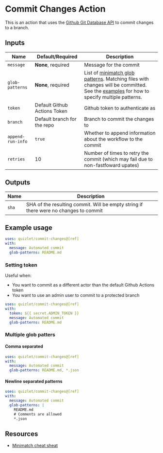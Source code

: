 # Commit Changes Action

This is an action that uses the [Github Git Database API][1] to commit changes to a branch.

## Inputs

| Name              | Default/Required             | Description                                                                                                                                                   |
| ----------------- | ---------------------------- | ------------------------------------------------------------------------------------------------------------------------------------------------------------- |
| `message`         | **None**, required           | Message for the commit                                                                                                                                        |
| `glob-patterns`   | **None**, required           | List of [minimatch glob patterns][2]. Matching files with changes will be committed. See the [examples](#example-usage) for how to specify multiple patterns. |
| `token`           | Default Github Actions Token | Github token to authenticate as                                                                                                                               |
| `branch`          | Default branch for the repo  | Branch to commit the changes to                                                                                                                               |
| `append-run-info` | `true`                       | Whether to append information about the workflow to the commit                                                                                                |
| `retries`         | 10                           | Number of times to retry the commit (which may fail due to non-fastfoward upates)                                                                             |

## Outputs

| Name  | Description                                                                          |
| ----- | ------------------------------------------------------------------------------------ |
| `sha` | SHA of the resulting commit. Will be empty string if there were no changes to commit |

## Example usage

```yaml
uses: quizlet/commit-changes@[ref]
with:
  message: Automated commit
  glob-patterns: README.md
```

### Setting token

Useful when:

- You want to commit as a different actor than the default Github Actions token
- You want to use an admin user to commit to a protected branch

```yaml
uses: quizlet/commit-changes@[ref]
with:
  token: ${{ secret.ADMIN_TOKEN }}
  message: Automated commit
  glob-patterns: README.md
```

### Multiple glob patters

#### Comma separated

```yaml
uses: quizlet/commit-changes@[ref]
with:
  message: Automated commit
  glob-patterns: README.md, *.json
```

#### Newline separated patterns

```yaml
uses: quizlet/commit-changes@[ref]
with:
  message: Automated commit
  glob-patterns: |
    README.md
    # Comments are allowed
    *.json
```

## Resources

- [Minimatch cheat sheat][3]

[1]: https://docs.github.com/en/free-pro-team@latest/rest/reference/git
[2]: https://github.com/isaacs/minimatch
[3]: https://github.com/motemen/minimatch-cheat-sheet
